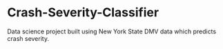 # Crash-Severity-Classifier
Data science project built using New York State DMV data which predicts crash severity.
